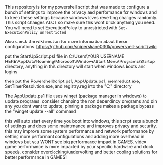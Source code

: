 This repository is for my powershell script that was made to configure a bunch of settings to improve the privacy and performance for windows and to keep these settings because windows loves reverting changes randomly.
This script changes ALOT so make sure this wont brick anything you need. You will need to set ExecutionPolicy to unrestricted with `Set-ExecutionPolicy unrestricted`

Also check the wiki section for more information about these configurations. https://github.com/snipershane0305/powershell-script/wiki

put the StartUpScript.ps1 file in C:\Users\YOUR USERNAME HERE\AppData\Roaming\Microsoft\Windows\Start Menu\Programs\Startup directory, anything in this directory will start when windows boots and logins

then put the PowershellScript.ps1, AppUpdate.ps1, memreduct.exe, SetTimerResolution.exe, and registry.reg into the "C:\" directory

The AppUpdate.ps1 file uses winget (package manager in windows) to update programs, consider changing the non dependincy programs and pin any you dont want to update, pinning a package makes a package bypass the "winget update --all" command

this will auto start every time you boot into windows, this script sets a bunch of settings and does some maintenance and improves privacy and security.
this may improve some system performance and network performance by setting more performant configurations and adding more overhead in windows but you WONT see big performance impact in GAMES. 
video game performance is more impacted by your specific hardware and clock speeds. consider overclocking/undervolting and better cooling solutions for better performance in GAMES!
